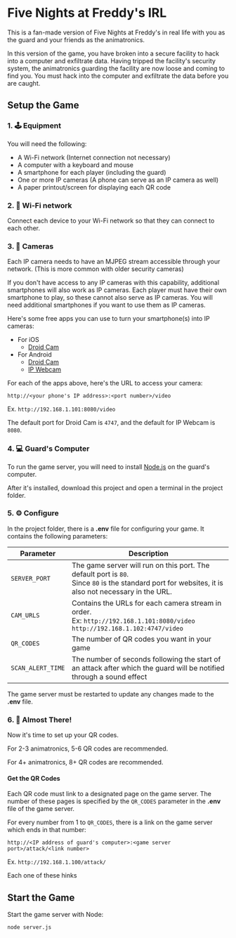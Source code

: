 
# Five Nights at Freddy's IRL
This is a fan-made version of Five Nights at Freddy's in real life with you as the guard and your friends as the animatronics.

In this version of the game, you have broken into a secure facility to hack into a computer and exfiltrate data. Having tripped the facility's security system, the animatronics guarding the facility are now loose and coming to find you. You must hack into the computer and exfiltrate the data before you are caught.

## Setup the Game

### 1. 🕹️ Equipment
You will need the following:
- A Wi-Fi network (Internet connection not necessary)
- A computer with a keyboard and mouse
- A smartphone for each player (including the guard)
- One or more IP cameras (A phone can serve as an IP camera as well)
- A paper printout/screen for displaying each QR code

### 2. 🛜 Wi-Fi network
Connect each device to your Wi-Fi network so that they can connect to each other.

### 3. 🎥 Cameras
Each IP camera needs to have an MJPEG stream accessible through your network. (This is more common with older security cameras)

If you don't have access to any IP cameras with this capability, additional smartphones will also work as IP cameras. Each player must have their own smartphone to play, so these cannot also serve as IP cameras. You will need additional smartphones if you want to use them as IP cameras.

Here's some free apps you can use to turn your smartphone(s) into IP cameras:
- For iOS
    - [Droid Cam](https://apps.apple.com/us/app/droidcam-webcam-obs-camera/id1510258102)
- For Android
    - [Droid Cam](https://play.google.com/store/apps/details?id=com.dev47apps.droidcam&hl=en_US&gl=US)
    - [IP Webcam](https://play.google.com/store/apps/details?id=com.pas.webcam&hl=en_US&gl=US)

For each of the apps above, here's the URL to access your camera:

`http://<your phone's IP address>:<port number>/video`

Ex. `http://192.168.1.101:8080/video`

The default port for Droid Cam is `4747`, and the default for IP Webcam is `8080`.

### 4. 💻 Guard's Computer
To run the game server, you will need to install [Node.js](https://nodejs.org/en/) on the guard's computer.

After it's installed, download this project and open a terminal in the project folder.

### 5. ⚙️ Configure
In the project folder, there is a **.env** file for configuring your game. It contains the following parameters:

| Parameter | Description |
| - | - |
| `SERVER_PORT` | The game server will run on this port. The default port is `80`.<br>Since `80` is the standard port for websites, it is also not necessary in the URL. |
| `CAM_URLS` | Contains the URLs for each camera stream in order.<br>Ex: `http://192.168.1.101:8080/video http://192.168.1.102:4747/video` |
| `QR_CODES` | The number of QR codes you want in your game |
| `SCAN_ALERT_TIME` | The number of seconds following the start of an attack after which the guard will be notified through a sound effect |

The game server must be restarted to update any changes made to the **.env** file.

### 6. 🤏 Almost There!
Now it's time to set up your QR codes.

For 2-3 animatronics, 5-6 QR codes are recommended.

For 4+ animatronics, 8+ QR codes are recommended.

#### Get the QR Codes
Each QR code must link to a designated page on the game server. The number of these pages is specified by the `QR_CODES` parameter in the **.env** file of the game server.

For every number from 1 to `QR_CODES`, there is a link on the game server which ends in that number:

`http://<IP address of guard's computer>:<game server port>/attack/<link number>`

Ex. `http://192.168.1.100/attack/`

Each one of these hinks

## Start the Game

Start the game server with Node:
```
node server.js
```
